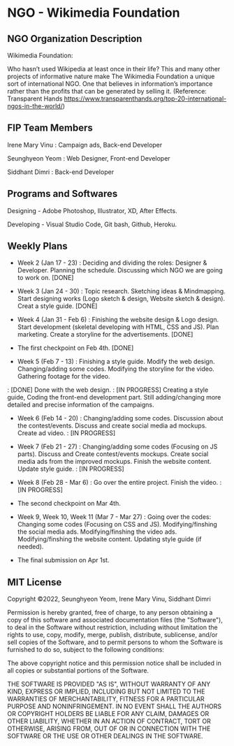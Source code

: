 # NGO - Wikimedia Foundation

## NGO Organization Description
Wikimedia Foundation:

Who hasn’t used Wikipedia at least once in their life? This and many other projects of informative nature make The Wikimedia Foundation a unique sort of international NGO. One that believes in information’s importance rather than the profits that can be generated by selling it.
(Reference: Transparent Hands https://www.transparenthands.org/top-20-international-ngos-in-the-world/)

## FIP Team Members

Irene Mary Vinu : Campaign ads, Back-end Developer

Seunghyeon  Yeom  : Web Designer, Front-end Developer

Siddhant Dimri  : Back-end Developer

## Programs and Softwares
Designing - Adobe Photoshop, Illustrator, XD, After Effects.

Developing - Visual Studio Code, Git bash, Github, Heroku.

## Weekly Plans
- Week 2 (Jan 17 - 23)
: Deciding and dividing the roles: Designer & Developer. Planning the schedule. Discussing which NGO we are going to work on. [DONE]

- Week 3 (Jan 24 - 30)
: Topic research. Sketching ideas & Mindmapping. Start designing works (Logo sketch & design, Website sketch & design). Creat a style guide. [DONE]

- Week 4 (Jan 31 - Feb 6)
: Finishing the website design & Logo design. Start development (skeletal developing with HTML, CSS and JS). Plan marketing. Create a storyline for the advertisements. [DONE]

- The first checkpoint on Feb 4th. [DONE]

- Week 5 (Feb 7 - 13)
: Finishing a style guide. Modify the web design. Changing/adding some codes. Modifying the storyline for the video. Gathering footage for the video.

: [DONE] Done with the web design.
: [IN PROGRESS] Creating a style guide, Coding the front-end development part. Still adding/changing more detailed and precise information of the campaigns.

- Week 6 (Feb 14 - 20)
: Changing/adding some codes. Discussion about the contest/events. Discuss and create social media ad mockups. Create ad video.
: [IN PROGRESS]

- Week 7 (Feb 21 - 27)
: Changing/adding some codes (Focusing on JS parts). Discuss and Create contest/events mockups. Create social media ads from the improved mockups. Finish the website content. Update style guide.
: [IN PROGRESS]

- Week 8 (Feb 28 - Mar 6)
: Go over the entire project. Finish the video.
: [IN PROGRESS]

- The second checkpoint on Mar 4th.

- Week 9, Week 10, Week 11 (Mar 7 - Mar 27)
: Going over the codes: Changing some codes (Focusing on CSS and JS). Modifying/finshing the social media ads. Modifying/finshing the video ads. Modifying/finshing the website content. Updating style guide (if needed).

- The final submission on Apr 1st.

## MIT License
Copyright ©2022, Seunghyeon Yeom, Irene Mary Vinu, Siddhant Dimri

Permission is hereby granted, free of charge, to any person obtaining a copy of this software and associated documentation files (the "Software"), to deal in the Software without restriction, including without limitation the rights to use, copy, modify, merge, publish, distribute, sublicense, and/or sell copies of the Software, and to permit persons to whom the Software is furnished to do so, subject to the following conditions:

The above copyright notice and this permission notice shall be included in all copies or substantial portions of the Software.

THE SOFTWARE IS PROVIDED "AS IS", WITHOUT WARRANTY OF ANY KIND, EXPRESS OR IMPLIED, INCLUDING BUT NOT LIMITED TO THE WARRANTIES OF MERCHANTABILITY, FITNESS FOR A PARTICULAR PURPOSE AND NONINFRINGEMENT. IN NO EVENT SHALL THE AUTHORS OR COPYRIGHT HOLDERS BE LIABLE FOR ANY CLAIM, DAMAGES OR OTHER LIABILITY, WHETHER IN AN ACTION OF CONTRACT, TORT OR OTHERWISE, ARISING FROM, OUT OF OR IN CONNECTION WITH THE SOFTWARE OR THE USE OR OTHER DEALINGS IN THE SOFTWARE.